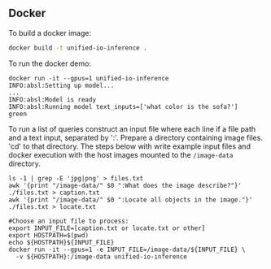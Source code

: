 
## Docker
To build a docker image:
```bash
docker build -t unified-io-inference .
```
To run the docker demo:
```
docker run -it --gpus=1 unified-io-inference
INFO:absl:Setting up model...
...
INFO:absl:Model is ready
INFO:absl:Running model text_inputs=['what color is the sofa?']
green
```

To run a list of queries construct an input file where each line if a file path
and a text input, separated by ':'.
Prepare a directory containing image files.  'cd' to that directory.
The steps below with write example input files and docker execution with the 
host images mounted to the `/image-data` directory.

```
ls -1 | grep -E 'jpg|png' > files.txt
awk '{print "/image-data/" $0 ":What does the image describe?"}' ./files.txt > caption.txt
awk '{print "/image-data/" $0 ":Locate all objects in the image."}' ./files.txt > locate.txt

#Choose an input file to process:
export INPUT_FILE=[caption.txt or locate.txt or other]
export HOSTPATH=$(pwd)
echo ${HOSTPATH}${INPUT_FILE}
docker run -it --gpus=1 -e INPUT_FILE=/image-data/${INPUT_FILE} \
  -v ${HOSTPATH}:/image-data unified-io-inference
```
